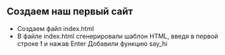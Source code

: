 ## Создаем наш первый сайт
* Создаем файл index.html
* В файле index.html сгенерировали шаблон HTML, введя в первой строке **!** и нажав Enter
Добавили функцию say_hi